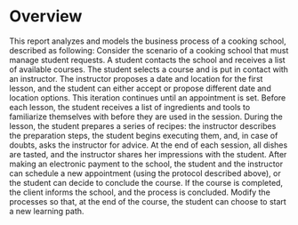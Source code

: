 # Overview
This report analyzes and models the business process of a cooking school, described as following:
Consider the scenario of a cooking school that must manage student requests. A student
contacts the school and receives a list of available courses. The student selects a course and
is put in contact with an instructor. The instructor proposes a date and location for the first
lesson, and the student can either accept or propose different date and location options. This
iteration continues until an appointment is set. Before each lesson, the student receives a list of
ingredients and tools to familiarize themselves with before they are used in the session. During
the lesson, the student prepares a series of recipes: the instructor describes the preparation
steps, the student begins executing them, and, in case of doubts, asks the instructor for advice.
At the end of each session, all dishes are tasted, and the instructor shares her impressions with
the student. After making an electronic payment to the school, the student and the instructor
can schedule a new appointment (using the protocol described above), or the student can decide
to conclude the course. If the course is completed, the client informs the school, and the process
is concluded. Modify the processes so that, at the end of the course, the student can choose to
start a new learning path.
